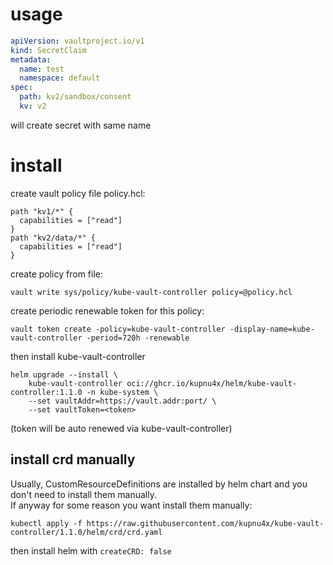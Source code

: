 # usage
```yaml
apiVersion: vaultproject.io/v1
kind: SecretClaim
metadata:
  name: test
  namespace: default
spec:
  path: kv2/sandbox/consent
  kv: v2
```
will create secret with same name

# install
create vault policy file policy.hcl:
```hcl
path "kv1/*" {
  capabilities = ["read"]
}
path "kv2/data/*" {
  capabilities = ["read"]
}
```
create policy from file:
```shell script
vault write sys/policy/kube-vault-controller policy=@policy.hcl
```
create periodic renewable token for this policy:
```shell script
vault token create -policy=kube-vault-controller -display-name=kube-vault-controller -period=720h -renewable
```
then install kube-vault-controller
```shell script
helm upgrade --install \
    kube-vault-controller oci://ghcr.io/kupnu4x/helm/kube-vault-controller:1.1.0 -n kube-system \
    --set vaultAddr=https://vault.addr:port/ \
    --set vaultToken=<token>
```
(token will be auto renewed via kube-vault-controller)

## install crd manually
Usually, CustomResourceDefinitions are installed by helm chart and you don't need to install them manually.  
If anyway for some reason you want install them manually:
```shell script
kubectl apply -f https://raw.githubusercontent.com/kupnu4x/kube-vault-controller/1.1.0/helm/crd/crd.yaml
```
then install helm with `createCRD: false`
